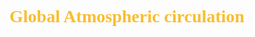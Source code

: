 <span style="font-family:'cascadia code'">

# <span style="color:#fabd2f"> Global Atmospheric circulation

